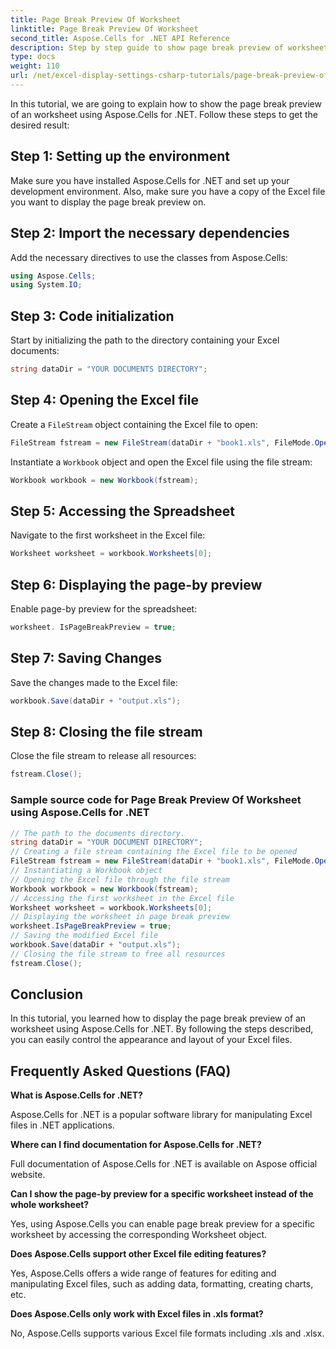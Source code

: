 ```yaml
---
title: Page Break Preview Of Worksheet
linktitle: Page Break Preview Of Worksheet
second_title: Aspose.Cells for .NET API Reference
description: Step by step guide to show page break preview of worksheet using Aspose.Cells for .NET.
type: docs
weight: 110
url: /net/excel-display-settings-csharp-tutorials/page-break-preview-of-worksheet/
---
```

In this tutorial, we are going to explain how to show the page break preview of an worksheet using Aspose.Cells for .NET. Follow these steps to get the desired result:

## Step 1: Setting up the environment

Make sure you have installed Aspose.Cells for .NET and set up your development environment. Also, make sure you have a copy of the Excel file you want to display the page break preview on.

## Step 2: Import the necessary dependencies

Add the necessary directives to use the classes from Aspose.Cells:

```csharp
using Aspose.Cells;
using System.IO;
```

## Step 3: Code initialization

Start by initializing the path to the directory containing your Excel documents:

```csharp
string dataDir = "YOUR DOCUMENTS DIRECTORY";
```

## Step 4: Opening the Excel file

Create a `FileStream` object containing the Excel file to open:

```csharp
FileStream fstream = new FileStream(dataDir + "book1.xls", FileMode.Open);
```

Instantiate a `Workbook` object and open the Excel file using the file stream:

```csharp
Workbook workbook = new Workbook(fstream);
```

## Step 5: Accessing the Spreadsheet

Navigate to the first worksheet in the Excel file:

```csharp
Worksheet worksheet = workbook.Worksheets[0];
```

## Step 6: Displaying the page-by preview

Enable page-by preview for the spreadsheet:

```csharp
worksheet. IsPageBreakPreview = true;
```

## Step 7: Saving Changes

Save the changes made to the Excel file:

```csharp
workbook.Save(dataDir + "output.xls");
```

## Step 8: Closing the file stream

Close the file stream to release all resources:

```csharp
fstream.Close();
```

### Sample source code for Page Break Preview Of Worksheet using Aspose.Cells for .NET 
```csharp
// The path to the documents directory.
string dataDir = "YOUR DOCUMENT DIRECTORY";
// Creating a file stream containing the Excel file to be opened
FileStream fstream = new FileStream(dataDir + "book1.xls", FileMode.Open);
// Instantiating a Workbook object
// Opening the Excel file through the file stream
Workbook workbook = new Workbook(fstream);
// Accessing the first worksheet in the Excel file
Worksheet worksheet = workbook.Worksheets[0];
// Displaying the worksheet in page break preview
worksheet.IsPageBreakPreview = true;
// Saving the modified Excel file
workbook.Save(dataDir + "output.xls");
// Closing the file stream to free all resources
fstream.Close();
```

## Conclusion

In this tutorial, you learned how to display the page break preview of an worksheet using Aspose.Cells for .NET. By following the steps described, you can easily control the appearance and layout of your Excel files.

## Frequently Asked Questions (FAQ)

**What is Aspose.Cells for .NET?**

Aspose.Cells for .NET is a popular software library for manipulating Excel files in .NET applications.

**Where can I find documentation for Aspose.Cells for .NET?**

Full documentation of Aspose.Cells for .NET is available on Aspose official website.

**Can I show the page-by preview for a specific worksheet instead of the whole worksheet?**

Yes, using Aspose.Cells you can enable page break preview for a specific worksheet by accessing the corresponding Worksheet object.

**Does Aspose.Cells support other Excel file editing features?**

Yes, Aspose.Cells offers a wide range of features for editing and manipulating Excel files, such as adding data, formatting, creating charts, etc.

**Does Aspose.Cells only work with Excel files in .xls format?**

No, Aspose.Cells supports various Excel file formats including .xls and .xlsx.
	